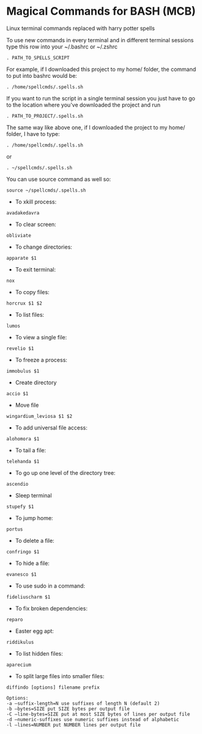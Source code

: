 # Magical Commands for BASH (MCB)
Linux terminal commands replaced with harry potter spells

To use new commands in every terminal and in different terminal sessions type this row into your ~/.bashrc or ~/.zshrc 
```
. PATH_TO_SPELLS_SCRIPT 
```
For example, if I downloaded this project to my home/ folder, the command to put into bashrc would be:
```
. /home/spellcmds/.spells.sh 
```

If you want to run the script in a single terminal session you just have to go to the location where you've downloaded the project and run 
```
. PATH_TO_PROJECT/.spells.sh
```

The same way like above one, if I downloaded the project to my home/ folder, I have to type:
```
. /home/spellcmds/.spells.sh
```

or 

```
. ~/spellcmds/.spells.sh
```

You can use source command as well so:

```
source ~/spellcmds/.spells.sh 
```

* To xkill process:
```
avadakedavra
```
* To clear screen:
```
obliviate
```
* To change directories:
```
apparate $1
```
* To exit terminal:
```
nox
```
* To copy files:
```
horcrux $1 $2
```
* To list files:
```
lumos
```
* To view a single file:
```
revelio $1
```
* To freeze a process:
```
immobulus $1
```
* Create directory
```
accio $1
```
* Move file
```
wingardium_leviosa $1 $2
```
* To add universal file access:
```
alohomora $1
```
* To tail a file:
```
telehanda $1
```
* To go up one level of the directory tree:
```
ascendio
```
* Sleep terminal
```
stupefy $1
```
* To jump home:
```
portus
```
* To delete a file:
```
confringo $1
```
* To hide a file:
```
evanesco $1
```
* To use sudo in a command:
```
fideliuscharm $1
```
* To fix broken dependencies:
```
reparo
```
* Easter egg apt:
```
riddikulus
```
* To list hidden files:
``` 
aparecium
```

* To split large files into smaller files:
```
diffindo [options] filename prefix

Options:
-a –suffix-length=N use suffixes of length N (default 2)
-b –bytes=SIZE put SIZE bytes per output file
-C –line-bytes=SIZE put at most SIZE bytes of lines per output file
-d –numeric-suffixes use numeric suffixes instead of alphabetic
-l –lines=NUMBER put NUMBER lines per output file
```